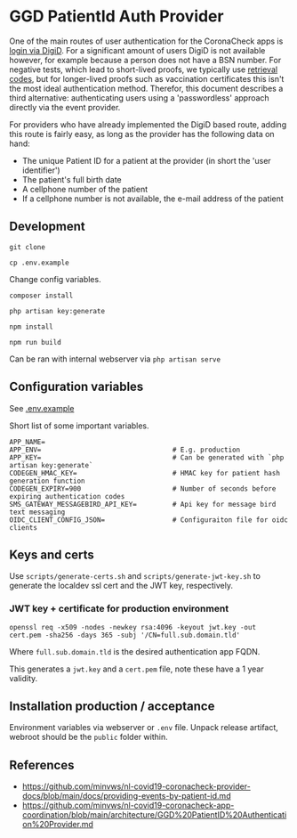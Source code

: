 # GGD PatientId Auth Provider

One of the main routes of user authentication for the CoronaCheck apps is [login via DigiD](providing-events-by-digid.md). For a significant amount of users DigiD is not available however, for example because a person does not have a BSN number. For negative tests, which lead to short-lived proofs, we typically use [retrieval codes](providing-events-by-token.md), but for longer-lived proofs such as vaccination certificates this isn't the most ideal authentication method. Therefor, this document describes a third alternative: authenticating users using a 'passwordless' approach directly via the event provider.

For providers who have already implemented the DigiD based route, adding this route is fairly easy, as long as the provider has the following data on hand:

* The unique Patient ID for a patient at the provider (in short the 'user identifier')
* The patient's full birth date
* A cellphone number of the patient
* If a cellphone number is not available, the e-mail address of the patient


## Development

`git clone `

`cp .env.example`

Change config variables.

`composer install`

`php artisan key:generate`

`npm install`

`npm run build`

Can be ran with internal webserver via `php artisan serve`

## Configuration variables

See [.env.example](.env.example)

Short list of some important variables.

```
APP_NAME=
APP_ENV=			                     # E.g. production
APP_KEY=                                 # Can be generated with `php artisan key:generate`
CODEGEN_HMAC_KEY=                        # HMAC key for patient hash generation function
CODEGEN_EXPIRY=900                       # Number of seconds before expiring authentication codes
SMS_GATEWAY_MESSAGEBIRD_API_KEY=         # Api key for message bird text messaging
OIDC_CLIENT_CONFIG_JSON=                 # Configuraiton file for oidc clients
```

## Keys and certs

Use `scripts/generate-certs.sh` and `scripts/generate-jwt-key.sh` to generate the localdev ssl cert and the JWT key, respectively.

### JWT key + certificate for production environment

`openssl req -x509 -nodes -newkey rsa:4096 -keyout jwt.key -out cert.pem -sha256 -days 365 -subj '/CN=full.sub.domain.tld'`

Where `full.sub.domain.tld` is the desired authentication app FQDN.

This generates a `jwt.key` and a `cert.pem` file, note these have a 1 year validity. 

## Installation production / acceptance

Environment variables via webserver or `.env` file.
Unpack release artifact, webroot should be the `public` folder within.

## References

* https://github.com/minvws/nl-covid19-coronacheck-provider-docs/blob/main/docs/providing-events-by-patient-id.md
* https://github.com/minvws/nl-covid19-coronacheck-app-coordination/blob/main/architecture/GGD%20PatientID%20Authentication%20Provider.md
